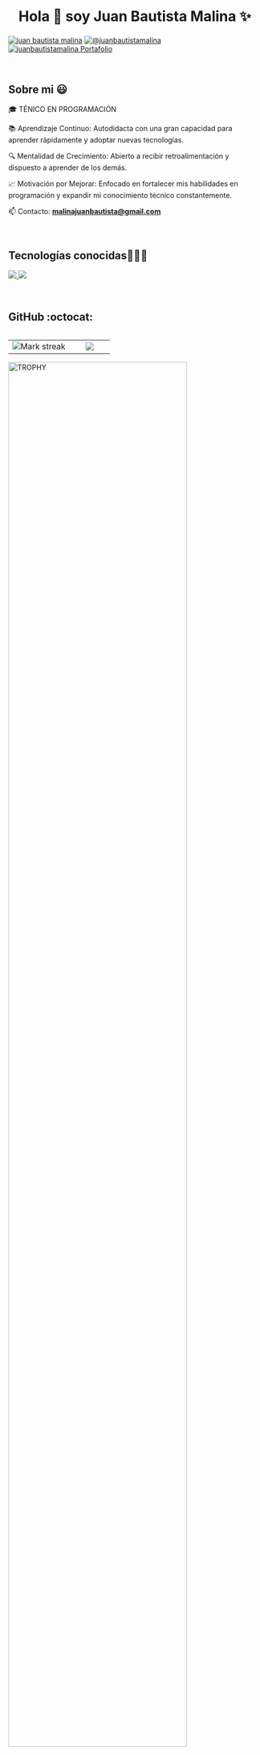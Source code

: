 <h1 align="center">Hola 👋  soy Juan Bautista Malina ✨ </h1>

<!-- Tarjetas a Redes -->
<p align="left">
<a href="https://www.linkedin.com/in/juan-bautista-malina/" target="blank"><img align="center" src="https://img.shields.io/badge/LinkedIn-0077B5?style=for-the-badge&logo=linkedin&logoColor=white" alt="juan bautista malina"/></a>
<a href = "mailto:malinajuanbautista@gmail.com" target="blank"><img align="center" src="https://img.shields.io/badge/Gmail-D14836?style=for-the-badge&logo=gmail&logoColor=white" alt="@juanbautistamalina"/></a>
<a href = "https://juan-bautista-malina.notion.site/Juan-Bautista-Malina-Software-Developer-ce3d96b64f3b4366bc975a5719a6b779" target="blank"><img align="center" src="https://img.shields.io/badge/Notion-000000?style=for-the-badge&logo=notion&logoColor=white" alt="juanbautistamalina Portafolio"/></a>




<!--  -->
</p>
<br>

<!-- INICIO: Sobre Mí -->
<h2>Sobre mi 😃</h2>

<p align="left">
🎓 TÉNICO EN PROGRAMACIÓN

📚 Aprendizaje Continuo: Autodidacta con una gran capacidad para aprender rápidamente y adoptar nuevas tecnologías. 

🔍 Mentalidad de Crecimiento: Abierto a recibir retroalimentación y dispuesto a aprender de los demás.

📈 Motivación por Mejorar: Enfocado en fortalecer mis habilidades en programación y expandir mi conocimiento técnico constantemente. 

📫 Contacto: **malinajuanbautista@gmail.com**
  </p>
<br>
<!-- FIN: Sobre Mí -->


<!-- INICIO: Tecnologías -->
<h2 >Tecnologías conocidas👨🏻‍💻</h2>
<p align="left">
  <a href="https://skillicons.dev">
        <img src="https://skillicons.dev/icons?i=html,css,js,ts,react,bootstrap,tailwind&perline=12"/>
        <img src="https://skillicons.dev/icons?i=java,py,git,github,vscode&perline=12"/>
  </a>
</p>
<br>



<!-------------------------->
<!-- Proyectos -->
<!------------------------->


<!-- INICIO: GitHub Datos -->
<h2>GitHub :octocat:</h2>
<p align="center">
<table align="left">
<tr border="none">

<!-- Rachas -->
<td width="60%" align="center">
  
  <img  title="🔥 Get streak stats for your profile at git.io/streak-stats" alt="Mark streak" src="https://github-readme-streak-stats.herokuapp.com/?user=juanbautistamalina&theme=dark&hide_border=false" /> 
</td>

<!-- Lenguajes más usados -->
<td width="40%" align="center">
  <img  align="center"  src="https://github-readme-stats.anuraghazra1.vercel.app/api/top-langs/?username=juanbautistamalina&theme=dark&hide_border=false&no-bg=true&no-frame=true&langs_count=10"/>
  </td>
</tr>
</table>

<!-- Sección de Trofeos -->
<div align=left>
  <a href="https://github.com/ryo-ma/github-profile-trophy" title="Go to Source">
      <img align="center" width=84% src="https://github-profile-trophy.vercel.app/?username=juanbautistamalina&theme=radical&row=1&column=7&margin-h=15&margin-w=5&no-bg=true" alt="TROPHY" />
    </a>
</div>
</p>        
